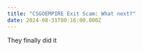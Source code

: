 ```yaml
---
title: "CSGOEMPIRE Exit Scam: What next?"
date: 2024-08-31T00:16:00.000Z
---
```

They finally did it
